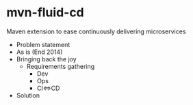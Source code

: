 mvn-fluid-cd
============

Maven extension to ease continuously delivering microservices

* Problem statement
* As is (End 2014)
* Bringing back the joy
  * Requirements gathering
    * Dev
    * Ops
    * CI<=>CD
 * Solution
